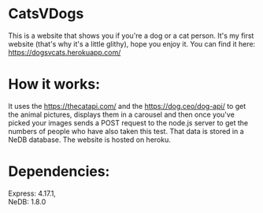 # CatsVDogs
This is a website that shows you if you're a dog or a cat person. It's my first website (that's why it's a little glithy), hope you enjoy it. You can find it here: https://dogsvcats.herokuapp.com/

# How it works:
It uses the https://thecatapi.com/ and the https://dog.ceo/dog-api/ to get the animal pictures, displays them in a carousel and then once you've picked your images sends a POST request to the node.js server to get the numbers of people who have also taken this test. That data is stored in a NeDB database. The website is hosted on heroku.

# Dependencies:
Express: 4.17.1,<br/>
NeDB: 1.8.0
